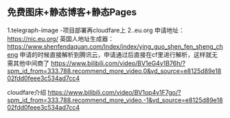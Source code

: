 ## 免费图床+静态博客+静态Pages



1.telegraph-image -项目部署再cloudfare上
2..eu.org
申请地址：https://nic.eu.org/ 英国人地址生成器：https://www.shenfendaquan.com/Index/index/ying_guo_shen_fen_sheng_cheng 申请的时候直接解析到腾讯云，申请通过后直接在cf里进行解析，这样就无需其他中间商了
https://www.bilibili.com/video/BV1eG4y1B76h/?spm_id_from=333.788.recommend_more_video.0&vd_source=e8125d89e1802fdd0feee3c534ad7cc4

cloudfare介绍
https://www.bilibili.com/video/BV1op4y1F7go/?spm_id_from=333.788.recommend_more_video.-1&vd_source=e8125d89e1802fdd0feee3c534ad7cc4


